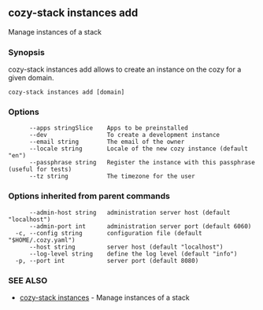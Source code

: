 ## cozy-stack instances add

Manage instances of a stack

### Synopsis



cozy-stack instances add allows to create an instance on the cozy for a
given domain.


```
cozy-stack instances add [domain]
```

### Options

```
      --apps stringSlice    Apps to be preinstalled
      --dev                 To create a development instance
      --email string        The email of the owner
      --locale string       Locale of the new cozy instance (default "en")
      --passphrase string   Register the instance with this passphrase (useful for tests)
      --tz string           The timezone for the user
```

### Options inherited from parent commands

```
      --admin-host string   administration server host (default "localhost")
      --admin-port int      administration server port (default 6060)
  -c, --config string       configuration file (default "$HOME/.cozy.yaml")
      --host string         server host (default "localhost")
      --log-level string    define the log level (default "info")
  -p, --port int            server port (default 8080)
```

### SEE ALSO
* [cozy-stack instances](cozy-stack_instances.md)	 - Manage instances of a stack

